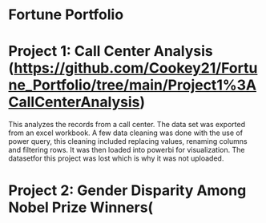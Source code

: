 # Fortune Portfolio

# Project 1: Call Center Analysis (https://github.com/Cookey21/Fortune_Portfolio/tree/main/Project1%3ACallCenterAnalysis)
This analyzes the records from a call center. The data set was exported from an excel workbook. A few data cleaning was done with the use of power query, this cleaning included replacing values, renaming columns and filtering rows. It was then loaded into powerbi for visualization. The datasetfor this project was lost which is why it was not uploaded.

# Project 2: Gender Disparity Among Nobel Prize Winners(
